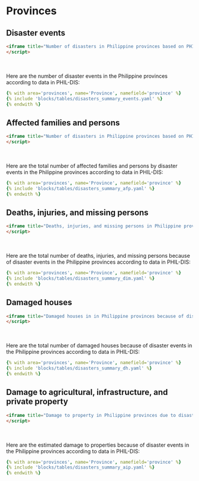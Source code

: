 # Provinces

## Disaster events

```html markup
<iframe title="Number of disasters in Philippine provinces based on PHIL-DIS data" aria-label="Map" id="datawrapper-chart-OEvXh" src="https://datawrapper.dwcdn.net/OEvXh/1/" scrolling="no" frameborder="0" style="width: 0; min-width: 100% !important; border: none;" height="776"></iframe><script type="text/javascript">!function(){"use strict";window.addEventListener("message",(function(e){if(void 0!==e.data["datawrapper-height"]){var t=document.querySelectorAll("iframe");for(var a in e.data["datawrapper-height"])for(var r=0;r<t.length;r++){if(t[r].contentWindow===e.source)t[r].style.height=e.data["datawrapper-height"][a]+"px"}}}))}();
</script>
```

<br><br>
Here are the number of disaster events in the Philippine provinces according to data in PHIL-DIS:

```yaml table
{% with area='provinces', name='Province', namefield='province' %}
{% include 'blocks/tables/disasters_summary_events.yaml' %}
{% endwith %}

```

## Affected families and persons

```html markup
<iframe title="Number of disasters in Philippine provinces based on PHIL-DIS data (Copy)" aria-label="Map" id="datawrapper-chart-rftij" src="https://datawrapper.dwcdn.net/rftij/2/" scrolling="no" frameborder="0" style="width: 0; min-width: 100% !important; border: none;" height="776"></iframe><script type="text/javascript">!function(){"use strict";window.addEventListener("message",(function(e){if(void 0!==e.data["datawrapper-height"]){var t=document.querySelectorAll("iframe");for(var a in e.data["datawrapper-height"])for(var r=0;r<t.length;r++){if(t[r].contentWindow===e.source)t[r].style.height=e.data["datawrapper-height"][a]+"px"}}}))}();
</script>
```

<br><br>
Here are the total number of affected families and persons by disaster events in the Philippine provinces according to data in PHIL-DIS:

```yaml table
{% with area='provinces', name='Province', namefield='province' %}
{% include 'blocks/tables/disasters_summary_afp.yaml' %}
{% endwith %}

```

## Deaths, injuries, and missing persons

```html markup
<iframe title="Deaths, injuries, and missing persons in Philippine provinces because of disasters based on PHIL-DIS data" aria-label="Map" id="datawrapper-chart-VEdBP" src="https://datawrapper.dwcdn.net/VEdBP/1/" scrolling="no" frameborder="0" style="width: 0; min-width: 100% !important; border: none;" height="776"></iframe><script type="text/javascript">!function(){"use strict";window.addEventListener("message",(function(e){if(void 0!==e.data["datawrapper-height"]){var t=document.querySelectorAll("iframe");for(var a in e.data["datawrapper-height"])for(var r=0;r<t.length;r++){if(t[r].contentWindow===e.source)t[r].style.height=e.data["datawrapper-height"][a]+"px"}}}))}();
</script>
```

<br><br>
Here are the total number of deaths, injuries, and missing persons because of disaster events in the Philippine provinces according to data in PHIL-DIS:

```yaml table
{% with area='provinces', name='Province', namefield='province' %}
{% include 'blocks/tables/disasters_summary_dim.yaml' %}
{% endwith %}

```

## Damaged houses

```html markup
<iframe title="Damaged houses in in Philippine provinces because of disasters based on PHIL-DIS data" aria-label="Map" id="datawrapper-chart-8BLQr" src="https://datawrapper.dwcdn.net/8BLQr/1/" scrolling="no" frameborder="0" style="width: 0; min-width: 100% !important; border: none;" height="776"></iframe><script type="text/javascript">!function(){"use strict";window.addEventListener("message",(function(e){if(void 0!==e.data["datawrapper-height"]){var t=document.querySelectorAll("iframe");for(var a in e.data["datawrapper-height"])for(var r=0;r<t.length;r++){if(t[r].contentWindow===e.source)t[r].style.height=e.data["datawrapper-height"][a]+"px"}}}))}();
</script>
```

<br><br>
Here are the total number of damaged houses because of disaster events in the Philippine provinces according to data in PHIL-DIS:

```yaml table
{% with area='provinces', name='Province', namefield='province' %}
{% include 'blocks/tables/disasters_summary_dh.yaml' %}
{% endwith %}

```

## Damage to agricultural, infrastructure, and private property

```html markup
<iframe title="Damage to property in Philippine provinces due to disasters based on PHIL-DIS data" aria-label="Map" id="datawrapper-chart-amdnU" src="https://datawrapper.dwcdn.net/amdnU/1/" scrolling="no" frameborder="0" style="width: 0; min-width: 100% !important; border: none;" height="776"></iframe><script type="text/javascript">!function(){"use strict";window.addEventListener("message",(function(e){if(void 0!==e.data["datawrapper-height"]){var t=document.querySelectorAll("iframe");for(var a in e.data["datawrapper-height"])for(var r=0;r<t.length;r++){if(t[r].contentWindow===e.source)t[r].style.height=e.data["datawrapper-height"][a]+"px"}}}))}();
</script>
```

<br><br>
Here are the estimated damage to properties because of disaster events in the Philippine provinces according to data in PHIL-DIS:

```yaml table
{% with area='provinces', name='Province', namefield='province' %}
{% include 'blocks/tables/disasters_summary_aip.yaml' %}
{% endwith %}

```